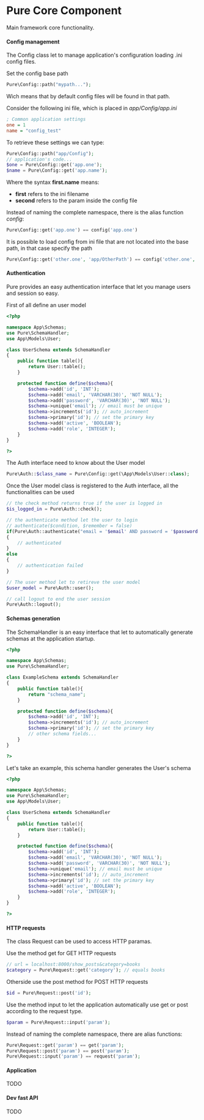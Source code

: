 # Pure Core Component

Main framework core functionality. 

#### Config management

The Config class let to manage application's configuration loading .ini config files.

Set the config base path

```php
Pure\Config::path("mypath...");
```

Wich means that by default config files will be found in that path.

Consider the following ini file, which is placed in *app/Config/app.ini*

```ini
; Common application settings
one = 1
name = "config_test"

```

To retrieve these settings we can type:

```php
Pure\Config::path("app/Config");
// application's code...
$one = Pure\Config::get('app.one');
$name = Pure\Config::get('app.name');
```

Where the syntax **first.name** means:

- **first** refers to the ini filename
- **second** refers to the param inside the config file

Instead of naming the complete namespace, there is the alias function *config*:

```php
Pure\Config::get('app.one') == config('app.one')
```

It is possible to load config from ini file that are not located into the base path, in that case specify the path

```php
Pure\Config::get('other.one', 'app/OtherPath') == config('other.one', 'app/OtherPath')
```

#### Authentication

Pure provides an easy authentication interface that let you manage users and session so easy.

First of all define an user model

```php
<?php

namespace App\Schemas;
use Pure\SchemaHandler;
use App\Models\User;

class UserSchema extends SchemaHandler
{
    public function table(){
        return User::table();
    }

    protected function define($schema){
        $schema->add('id', 'INT');
        $schema->add('email', 'VARCHAR(30)', 'NOT NULL');
        $schema->add('password', 'VARCHAR(30)', 'NOT NULL');
        $schema->unique('email'); // email must be unique
        $schema->increments('id'); // auto_increment
        $schema->primary('id'); // set the primary key
        $schema->add('active', 'BOOLEAN');
        $schema->add('role', 'INTEGER');
    }
}

?>

```

The Auth interface need to know about the User model

```php
Pure\Auth::$class_name = Pure\Config::get(\App\Models\User::class);
```

Once the User model class is registered to the Auth interface, all the functionalities can be used

```php
// the check method returns true if the user is logged in
$is_logged_in = Pure\Auth::check();

// the authenticate method let the user to login
// authenticate($condition, $remember = false)
if(Pure\Auth::authenticate("email = '$email' AND password = '$password'"))
{
    // authenticated
}
else 
{
    // authentication failed
}

// The user method let to retireve the user model
$user_model = Pure\Auth::user();

// call logout to end the user session
Pure\Auth::logout();
```

#### Schemas generation

The SchemaHandler is an easy interface that let to automatically generate schemas at the application startup.

```php
<?php

namespace App\Schemas;
use Pure\SchemaHandler;

class ExampleSchema extends SchemaHandler
{
    public function table(){
        return "schema_name";
    }

    protected function define($schema){
        $schema->add('id', 'INT');
        $schema->increments('id'); // auto_increment
        $schema->primary('id'); // set the primary key
        // other schema fields... 
    }
}

?>
```

Let's take an example, this schema handler generates the User's schema

```php
<?php

namespace App\Schemas;
use Pure\SchemaHandler;
use App\Models\User;

class UserSchema extends SchemaHandler
{
    public function table(){
        return User::table();
    }

    protected function define($schema){
        $schema->add('id', 'INT');
        $schema->add('email', 'VARCHAR(30)', 'NOT NULL');
        $schema->add('password', 'VARCHAR(30)', 'NOT NULL');
        $schema->unique('email'); // email must be unique
        $schema->increments('id'); // auto_increment
        $schema->primary('id'); // set the primary key
        $schema->add('active', 'BOOLEAN');
        $schema->add('role', 'INTEGER');
    }
}

?>
```

#### HTTP requests

The class Request can be used to access HTTP paramas. 

Use the method get for GET HTTP requests

```php
// url = localhost:8000/show_posts&category=books
$category = Pure\Request::get('category'); // equals books
```

Otherside use the post method for POST HTTP requests

```php
$id = Pure\Request::post('id');
```

Use the method input to let the application automatically use get or post according to the request type.

```php
$param = Pure\Request::input('param');
```

Instead of naming the complete namespace, there are alias functions:

```php
Pure\Request::get('param') == get('param');
Pure\Request::post('param') == post('param');
Pure\Request::input('param') == request('param');
```

#### Application

TODO

#### Dev fast API

TODO
